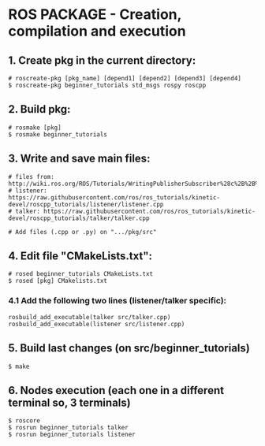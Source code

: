 # ROS PACKAGE - Creation, compilation and execution

## 1. Create pkg in the **current directory**:

    # roscreate-pkg [pkg_name] [depend1] [depend2] [depend3] [depend4]
    $ roscreate-pkg beginner_tutorials std_msgs rospy roscpp

## 2. Build pkg:

    # rosmake [pkg]
    $ rosmake beginner_tutorials

## 3. Write and save main files:
    
    # files from: http://wiki.ros.org/ROS/Tutorials/WritingPublisherSubscriber%28c%2B%2B%29
    # listener: https://raw.githubusercontent.com/ros/ros_tutorials/kinetic-devel/roscpp_tutorials/listener/listener.cpp
    # talker: https://raw.githubusercontent.com/ros/ros_tutorials/kinetic-devel/roscpp_tutorials/talker/talker.cpp

    # Add files (.cpp or .py) on ".../pkg/src"

## 4. Edit file "CMakeLists.txt":

    # rosed beginner_tutorials CMakeLists.txt
    $ rosed [pkg] CMakelists.txt

### 4.1 Add the following two lines (listener/talker specific):

    rosbuild_add_executable(talker src/talker.cpp)
    rosbuild_add_executable(listener src/listener.cpp)

## 5. Build last changes (on src/beginner_tutorials)

    $ make

## 6. Nodes execution (each one in a different terminal so, 3 terminals)

    $ roscore
    $ rosrun beginner_tutorials talker
    $ rosrun beginner_tutorials listener
